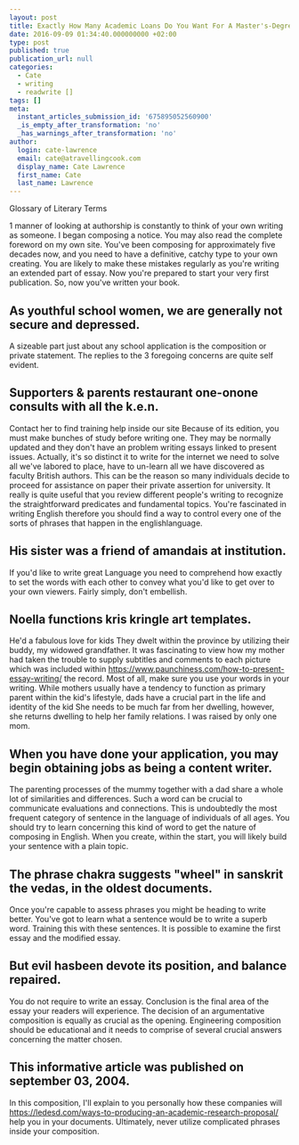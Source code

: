 ```yaml
---
layout: post
title: Exactly How Many Academic Loans Do You Want For A Master's-Degree
date: 2016-09-09 01:34:40.000000000 +02:00
type: post
published: true
publication_url: null
categories:
  - Cate
  - writing
  - readwrite []
tags: []
meta:
  instant_articles_submission_id: '675895052560900'
  _is_empty_after_transformation: 'no'
  _has_warnings_after_transformation: 'no'
author:
  login: cate-lawrence
  email: cate@atravellingcook.com
  display_name: Cate Lawrence
  first_name: Cate
  last_name: Lawrence
---
```

Glossary of Literary Terms

1 manner of looking at authorship is constantly to think of your own
writing as someone. I began composing a notice. You may also read the
complete foreword on my own site. You've been composing for
approximately five decades now, and you need to have a definitive,
catchy type to your own creating. You are likely to make these mistakes
regularly as you're writing an extended part of essay. Now you're
prepared to start your very first publication. So, now you've written
your book.

As youthful school women, we are generally not secure and depressed.
--------------------------------------------------------------------

A sizeable part just about any school application is the composition or
private statement. The replies to the 3 foregoing concerns are quite
self evident.

Supporters & parents restaurant one-onone consults with all the k.e.n.
----------------------------------------------------------------------

Contact her to find training help inside our site Because of its
edition, you must make bunches of study before writing one. They may be
normally updated and they don't have an problem writing essays linked to
present issues. Actually, it's so distinct it to write for the internet
we need to solve all we've labored to place, have to un-learn all we
have discovered as faculty British authors. This can be the reason so
many individuals decide to proceed for assistance on paper their private
assertion for university. It really is quite useful that you review
different people's writing to recognize the straightforward predicates
and fundamental topics. You're fascinated in writing English therefore
you should find a way to control every one of the sorts of phrases that
happen in the englishlanguage.

His sister was a friend of amandais at institution.
---------------------------------------------------

If you'd like to write great Language you need to comprehend how exactly
to set the words with each other to convey what you'd like to get over
to your own viewers. Fairly simply, don't embellish.

Noella functions kris kringle art templates.
--------------------------------------------

He'd a fabulous love for kids They dwelt within the province by
utilizing their buddy, my widowed grandfather. It was fascinating to
view how my mother had taken the trouble to supply subtitles and
comments to each picture which was included within
https://www.paunchiness.com/how-to-present-essay-writing/ the record.
Most of all, make sure you use your words in your writing. While mothers
usually have a tendency to function as primary parent within the kid's
lifestyle, dads have a crucial part in the life and identity of the kid
She needs to be much far from her dwelling, however, she returns
dwelling to help her family relations. I was raised by only one mom.

When you have done your application, you may begin obtaining jobs as being a content writer.
--------------------------------------------------------------------------------------------

The parenting processes of the mummy together with a dad share a whole
lot of similarities and differences. Such a word can be crucial to
communicate evaluations and connections. This is undoubtedly the most
frequent category of sentence in the language of individuals of all
ages. You should try to learn concerning this kind of word to get the
nature of composing in English. When you create, within the start, you
will likely build your sentence with a plain topic.

The phrase chakra suggests "wheel" in sanskrit the vedas, in the oldest documents.
----------------------------------------------------------------------------------

Once you're capable to assess phrases you might be heading to write
better. You've got to learn what a sentence would be to write a superb
word. Training this with these sentences. It is possible to examine the
first essay and the modified essay.

But evil hasbeen devote its position, and balance repaired.
-----------------------------------------------------------

You do not require to write an essay. Conclusion is the final area of
the essay your readers will experience. The decision of an argumentative
composition is equally as crucial as the opening. Engineering
composition should be educational and it needs to comprise of several
crucial answers concerning the matter chosen.

This informative article was published on september 03, 2004.
-------------------------------------------------------------

In this composition, I'll explain to you personally how these companies
will https://ledesd.com/ways-to-producing-an-academic-research-proposal/
help you in your documents. Ultimately, never utilize complicated
phrases inside your composition.
